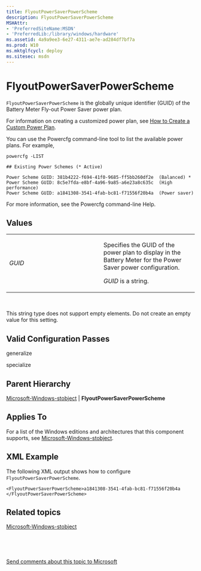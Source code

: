 ```yaml
---
title: FlyoutPowerSaverPowerScheme
description: FlyoutPowerSaverPowerScheme
MSHAttr:
- 'PreferredSiteName:MSDN'
- 'PreferredLib:/library/windows/hardware'
ms.assetid: 4a9a9ee3-6e27-4311-ae7e-ad284df7bf7a
ms.prod: W10
ms.mktglfcycl: deploy
ms.sitesec: msdn
---
```


# FlyoutPowerSaverPowerScheme


`FlyoutPowerSaverPowerScheme` is the globally unique identifier (GUID) of the Battery Meter Fly-out Power Saver power plan.

For information on creating a customized power plan, see [How to Create a Custom Power Plan](http://go.microsoft.com/fwlink/?LinkId=206617).

You can use the Powercfg command-line tool to list the available power plans. For example,

``` syntax
powercfg -LIST

## Existing Power Schemes (* Active)

Power Scheme GUID: 381b4222-f694-41f0-9685-ff5bb260df2e  (Balanced) *
Power Scheme GUID: 8c5e7fda-e8bf-4a96-9a85-a6e23a8c635c  (High performance)
Power Scheme GUID: a1841308-3541-4fab-bc81-f71556f20b4a  (Power saver)
```

For more information, see the Powercfg command-line Help.

## Values


<table>
<colgroup>
<col width="50%" />
<col width="50%" />
</colgroup>
<tbody>
<tr class="odd">
<td><p><em>GUID</em></p></td>
<td><p>Specifies the GUID of the power plan to display in the Battery Meter for the Power Saver power configuration.</p>
<p><em>GUID</em> is a string.</p></td>
</tr>
</tbody>
</table>

 

This string type does not support empty elements. Do not create an empty value for this setting.

## Valid Configuration Passes


generalize

specialize

## Parent Hierarchy


[Microsoft-Windows-stobject](microsoft-windows-stobject.md) | **FlyoutPowerSaverPowerScheme**

## Applies To


For a list of the Windows editions and architectures that this component supports, see [Microsoft-Windows-stobject](microsoft-windows-stobject.md).

## XML Example


The following XML output shows how to configure `FlyoutPowerSaverPowerScheme`.

``` syntax
<FlyoutPowerSaverPowerScheme>a1841308-3541-4fab-bc81-f71556f20b4a </FlyoutPowerSaverPowerScheme>
```

## Related topics


[Microsoft-Windows-stobject](microsoft-windows-stobject.md)

 

 

[Send comments about this topic to Microsoft](mailto:wsddocfb@microsoft.com?subject=Documentation%20feedback%20%5Bp_unattend\p_unattend%5D:%20FlyoutPowerSaverPowerScheme%20%20RELEASE:%20%2810/3/2016%29&body=%0A%0APRIVACY%20STATEMENT%0A%0AWe%20use%20your%20feedback%20to%20improve%20the%20documentation.%20We%20don't%20use%20your%20email%20address%20for%20any%20other%20purpose,%20and%20we'll%20remove%20your%20email%20address%20from%20our%20system%20after%20the%20issue%20that%20you're%20reporting%20is%20fixed.%20While%20we're%20working%20to%20fix%20this%20issue,%20we%20might%20send%20you%20an%20email%20message%20to%20ask%20for%20more%20info.%20Later,%20we%20might%20also%20send%20you%20an%20email%20message%20to%20let%20you%20know%20that%20we've%20addressed%20your%20feedback.%0A%0AFor%20more%20info%20about%20Microsoft's%20privacy%20policy,%20see%20http://privacy.microsoft.com/default.aspx. "Send comments about this topic to Microsoft")





